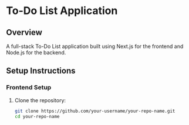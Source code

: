 # To-Do List Application

## Overview
A full-stack To-Do List application built using Next.js for the frontend and Node.js for the backend.

## Setup Instructions

### Frontend Setup
1. Clone the repository:
   ```bash
   git clone https://github.com/your-username/your-repo-name.git
   cd your-repo-name
